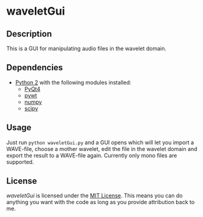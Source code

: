 # waveletGui

## Description

This is a GUI for manipulating audio files in the wavelet domain.

## Dependencies

* [Python 2](https://www.python.org) with the following modules installed:
  * [PyQt4](http://www.riverbankcomputing.co.uk/software/pyqt/download)
  * [pywt](http://www.pybytes.com/pywavelets/)
  * [numpy](http://www.numpy.org)
  * [scipy](http://www.scipy.org)

## Usage

Just run `python waveletGui.py` and a GUI opens which will let you import a WAVE-file, choose a mother wavelet, edit the file in the wavelet domain and export the result to a WAVE-file again. Currently only mono files are supported.

## License

*waveletGui* is licensed under the [MIT License](http://opensource.org/licenses/MIT). This means you can do anything you want with the code as long as you provide attribution back to me.